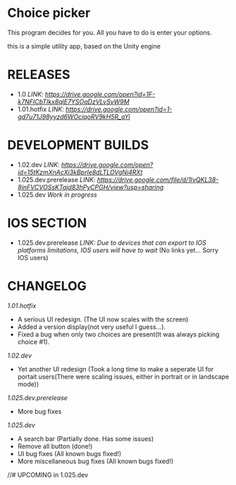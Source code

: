 # Choice picker
This program decides for you. All you have to do is enter your options.

this is a simple utility app, based on the Unity engine

# RELEASES
- 1.0 *LINK: https://drive.google.com/open?id=1F-k7NFICbTIkx8qlE7YSOaDzVLvSvW9M*
- 1.01.hotfix *LINK: https://drive.google.com/open?id=1-gd7u71J98yyzd6WOciqoRV9kH5R_aYi*

# DEVELOPMENT BUILDS
- 1.02.dev *LINK: https://drive.google.com/open?id=15tKzmXnAcXi3kBprIe8dLTLOVgNi4RXt*
- 1.025.dev.prerelease *LINK: https://drive.google.com/file/d/1IvQKL38-8jnFVCVOSsKTajd83hPyCPGH/view?usp=sharing*
- 1.025.dev *Work in progress*

# IOS SECTION
- 1.025.dev.prerelease *LINK: Due to devices that can export to IOS platforms limitations, IOS users will have to wait* (No links yet... Sorry IOS users)

# CHANGELOG

*1.01.hotfix*
  
- A serious UI redesign. (The UI now scales with the screen)
- Added a version display(not very useful I guess...).
- Fixed a bug when only two choices are present(It was always picking choice #1).

*1.02.dev*
  
- Yet another UI redesign (Took a long time to make a seperate UI for portait users(There were scaling issues, either in portrait or in landscape mode))

*1.025.dev.prerelease*

- More bug fixes

*1.025.dev*

- A search bar (Partially done. Has some issues)
- Remove all button (done!)
- UI bug fixes (All known bugs fixed!)
- More miscellaneous bug fixes (All known bugs fixed!)

//# UPCOMING in 1.025.dev
